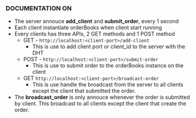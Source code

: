### DOCUMENTATION ON 
- The server annouce **add_client** and **submit_order**, every 1 second
- Each client instantiate orderBooks when client start running
- Every clients has three APIs, 2 GET methods and 1 POST method
    - GET - `http://localhost:<client-port>/add-client`
        - This is use to add client port or client_id to the server with the DHT
    - POST - `http://localhost:<client-port>/submit-order`
        - This is use to submit order to the orderBooks instance on the client
    - GET `http://localhost:<client-port>/broadcast-order`
        - This is use handle the broadcast from the server to all clients except the client that submitted the order.
- The **broadcast_order** is only annouce whenever the order is submitted by client. This broadcast to all clients except the client that create the order.